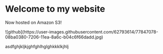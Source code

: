 <html xmlns="http://www.w3.org/1999/xhtml" >
<head>

</head>
<body>
<h1>Welcome to my website</h1>
<p>Now hosted on Amazon S3!</p>
![github](https://user-images.githubusercontent.com/62793614/77847078-08ba0380-7206-11ea-8a6c-b04c6f66dadd.jpg)
 <p>asdfghjkljkjghfghlhglghkkklkjhlj</p>
</body>
</html>
